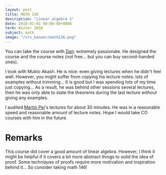 ```yaml
---
layout: post
title: MATH 136
description: "Linear algebra 1"
date: 2018-01-01 00:00:00+0000
term: Winter 2018
subject: math
image: "/crs_banner/math136.png"
---
```


You can take the course with [Dan](http://wolczuk.com/): extremely passionate. He designed the course and the course notes (not free... but you can buy second-handed ones).

I took with Mukto Akash. He is nice: even giving lectures when he didn't feel well. However, you might suffer from copying his lecture notes: lots of examples without trimming... It is good but I was spending lots of my time just copying... As a result, he was behind other sessions several lectures, then he was only able to state the theorems during the last lecture without giving any examples.

I audited [Martin Pei](http://www.math.uwaterloo.ca/~mpei/)'s lectures for about 30 minutes. He was in a reasonable speed and reasonable amount of lecture notes. Hope I would take CO courses with him in the future.

# Remarks
This course did cover a good amount of linear algebra. However, I think it might be helpful if it covers a bit more abstract things to solid the idea of proof. Some techniques of proofs require more motivation and inspiration behind it... So consider taking math 146!
